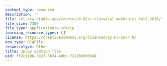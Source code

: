 ```yaml
---
content_type: resource
description: ''
file: /ol-ocw-studio-app/courses/8-01sc-classical-mechanics-fall-2016/ff2c11063e3f5b34adbc7122b60d3848_reUjl788R9Q.vtt
file_size: 7380
file_type: application/x-subrip
learning_resource_types: []
license: https://creativecommons.org/licenses/by-nc-sa/4.0/
ocw_type: OCWFile
resourcetype: Other
title: 3play caption file
uid: ff2c1106-3e3f-5b34-adbc-7122b60d3848
---
```

